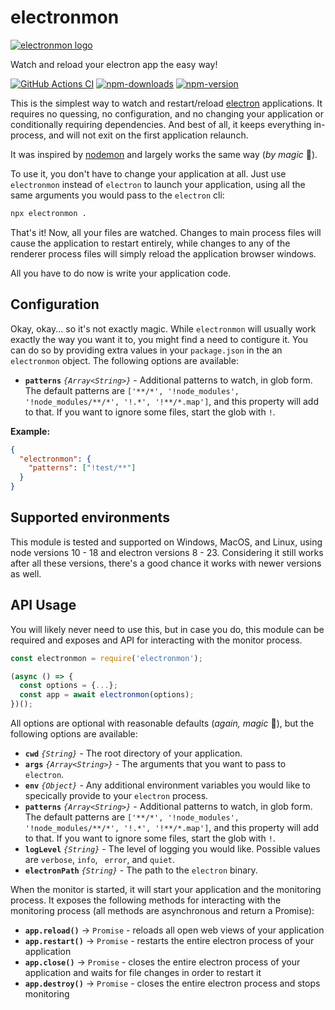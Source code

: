 # electronmon

[![electronmon logo](https://cdn.jsdelivr.net/gh/catdad-experiments/catdad-experiments-org@c17b82/electronmon/logo.jpg)](https://github.com/catdad/electronmon/)

Watch and reload your electron app the easy way!

[![GitHub Actions CI][github-actions.svg]][github-actions.link]
[![npm-downloads][npm-downloads.svg]][npm.link]
[![npm-version][npm-version.svg]][npm.link]

[github-actions.svg]: https://img.shields.io/github/actions/workflow/status/catdad/electronmon/ci.yml?logo=github&branch=master
[github-actions.link]: https://github.com/catdad/electronmon/actions/workflows/ci.yml
[npm-downloads.svg]: https://img.shields.io/npm/dm/electronmon.svg
[npm.link]: https://www.npmjs.com/package/electronmon
[npm-version.svg]: https://img.shields.io/npm/v/electronmon.svg

This is the simplest way to watch and restart/reload [electron](https://github.com/electron/electron) applications. It requires no quessing, no configuration, and no changing your application or conditionally requiring dependencies. And best of all, it keeps everything in-process, and will not exit on the first application relaunch.

It was inspired by [nodemon](https://github.com/remy/nodemon) and largely works the same way (_by magic_ 🧙).

To use it, you don't have to change your application at all. Just use `electronmon` instead of `electron` to launch your application, using all the same arguments you would pass to the `electron` cli:

```bash
npx electronmon .
```

That's it! Now, all your files are watched. Changes to main process files will cause the application to restart entirely, while changes to any of the renderer process files will simply reload the application browser windows.

All you have to do now is write your application code.

## Configuration

Okay, okay... so it's not exactly magic. While `electronmon` will usually work exactly the way you want it to, you might find a need to contigure it. You can do so by providing extra values in your `package.json` in the an `electronmon` object. The following options are available:

* **`patterns`** _`{Array<String>}`_ - Additional patterns to watch, in glob form. The default patterns are `['**/*', '!node_modules', '!node_modules/**/*', '!.*', '!**/*.map']`, and this property will add to that. If you want to ignore some files, start the glob with `!`.

**Example:**

```json
{
  "electronmon": {
    "patterns": ["!test/**"]
  }
}
```

## Supported environments

This module is tested and supported on Windows, MacOS, and Linux, using node versions 10 - 18 and electron versions 8 - 23. Considering it still works after all these versions, there's a good chance it works with newer versions as well.

## API Usage

You will likely never need to use this, but in case you do, this module can be required and exposes and API for interacting with the monitor process.

```javascript
const electronmon = require('electronmon');

(async () => {
  const options = {...};
  const app = await electronmon(options);
})();
```

All options are optional with reasonable defaults (_again, magic_ 🧙), but the following options are available:

* **`cwd`** _`{String}`_ - The root directory of your application.
* **`args`** _`{Array<String>}`_ - The arguments that you want to pass to `electron`.
* **`env`** _`{Object}`_ - Any additional environment variables you would like to specically provide to your `electron` process.
* **`patterns`** _`{Array<String>}`_ - Additional patterns to watch, in glob form. The default patterns are `['**/*', '!node_modules', '!node_modules/**/*', '!.*', '!**/*.map']`, and this property will add to that. If you want to ignore some files, start the glob with `!`.
* **`logLevel`** _`{String}`_ - The level of logging you would like. Possible values are `verbose`, `info`, ` error`, and `quiet`.
* **`electronPath`** _`{String}`_ - The path to the `electron` binary.

When the monitor is started, it will start your application and the monitoring process. It exposes the following methods for interacting with the monitoring process (all methods are asynchronous and return a Promise):

* **`app.reload()`** → `Promise` - reloads all open web views of your application
* **`app.restart()`** → `Promise` - restarts the entire electron process of your application
* **`app.close()`** → `Promise` - closes the entire electron process of your application and waits for file changes in order to restart it
* **`app.destroy()`** → `Promise` - closes the entire electron process and stops monitoring
